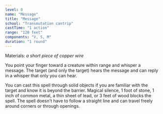 ```yaml
---
level: 0
name: "Message"
title: "Message"
school: "Transmutation cantrip"
castTime: "1 action"
range: "120 feet"
components: "V, S, M"
duration: "1 round"
---
```


Materials: *a short piece of copper wire*

You point your finger toward a creature within range and whisper a message. The target (and only the target) hears the message and can reply in a whisper that only you can hear.

You can cast this spell through solid objects if you are familiar with the target and know it is beyond the barrier. Magical silence, 1 foot of stone, 1 inch of common metal, a thin sheet of lead, or 3 feet of wood blocks the spell. The spell doesn't have to follow a straight line and can travel freely around corners or through openings.
